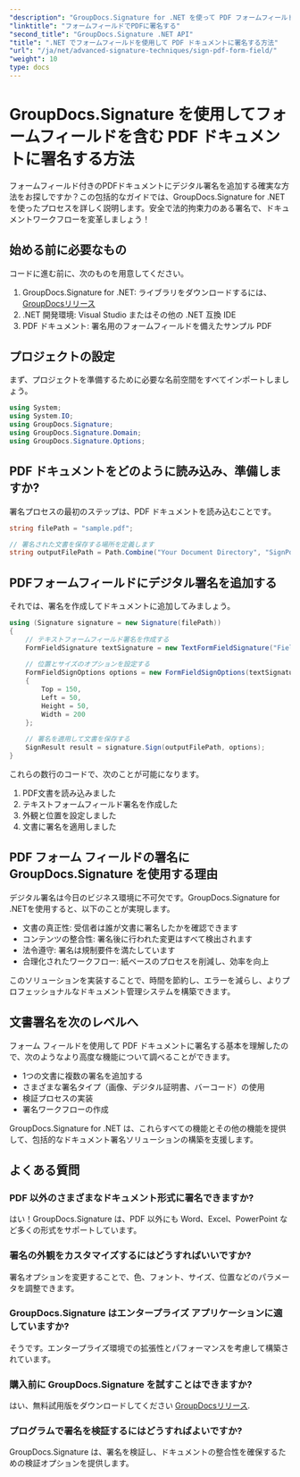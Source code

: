 ```yaml
---
"description": "GroupDocs.Signature for .NET を使って PDF フォームフィールドへの署名をマスターしましょう。このステップバイステップのチュートリアルで、安全で法的拘束力のあるデジタル署名を作成しましょう。"
"linktitle": "フォームフィールドでPDFに署名する"
"second_title": "GroupDocs.Signature .NET API"
"title": ".NET でフォームフィールドを使用して PDF ドキュメントに署名する方法"
"url": "/ja/net/advanced-signature-techniques/sign-pdf-form-field/"
"weight": 10
type: docs
---
```

# GroupDocs.Signature を使用してフォームフィールドを含む PDF ドキュメントに署名する方法

フォームフィールド付きのPDFドキュメントにデジタル署名を追加する確実な方法をお探しですか？この包括的なガイドでは、GroupDocs.Signature for .NETを使ったプロセスを詳しく説明します。安全で法的拘束力のある署名で、ドキュメントワークフローを変革しましょう！

## 始める前に必要なもの

コードに進む前に、次のものを用意してください。

1. GroupDocs.Signature for .NET: ライブラリをダウンロードするには、 [GroupDocsリリース](https://releases.groupdocs.com/signature/net/)
2. .NET 開発環境: Visual Studio またはその他の .NET 互換 IDE
3. PDF ドキュメント: 署名用のフォームフィールドを備えたサンプル PDF

## プロジェクトの設定

まず、プロジェクトを準備するために必要な名前空間をすべてインポートしましょう。

```csharp
using System;
using System.IO;
using GroupDocs.Signature;
using GroupDocs.Signature.Domain;
using GroupDocs.Signature.Options;
```

## PDF ドキュメントをどのように読み込み、準備しますか?

署名プロセスの最初のステップは、PDF ドキュメントを読み込むことです。

```csharp
string filePath = "sample.pdf";

// 署名された文書を保存する場所を定義します
string outputFilePath = Path.Combine("Your Document Directory", "SignPdfWithFormField", "SignedWithFormField.pdf");
```

## PDFフォームフィールドにデジタル署名を追加する

それでは、署名を作成してドキュメントに追加してみましょう。

```csharp
using (Signature signature = new Signature(filePath))
{
    // テキストフォームフィールド署名を作成する
    FormFieldSignature textSignature = new TextFormFieldSignature("FieldText", "Value1");
    
    // 位置とサイズのオプションを設定する
    FormFieldSignOptions options = new FormFieldSignOptions(textSignature)
    {
        Top = 150,
        Left = 50,
        Height = 50,
        Width = 200
    };
    
    // 署名を適用して文書を保存する
    SignResult result = signature.Sign(outputFilePath, options);
}
```

これらの数行のコードで、次のことが可能になります。
1. PDF文書を読み込みました
2. テキストフォームフィールド署名を作成した
3. 外観と位置を設定しました
4. 文書に署名を適用しました

## PDF フォーム フィールドの署名に GroupDocs.Signature を使用する理由

デジタル署名は今日のビジネス環境に不可欠です。GroupDocs.Signature for .NETを使用すると、以下のことが実現します。

- 文書の真正性: 受信者は誰が文書に署名したかを確認できます
- コンテンツの整合性: 署名後に行われた変更はすべて検出されます
- 法令遵守: 署名は規制要件を満たしています
- 合理化されたワークフロー: 紙ベースのプロセスを削減し、効率を向上

このソリューションを実装することで、時間を節約し、エラーを減らし、よりプロフェッショナルなドキュメント管理システムを構築できます。

## 文書署名を次のレベルへ

フォーム フィールドを使用して PDF ドキュメントに署名する基本を理解したので、次のようなより高度な機能について調べることができます。

- 1つの文書に複数の署名を追加する
- さまざまな署名タイプ（画像、デジタル証明書、バーコード）の使用
- 検証プロセスの実装
- 署名ワークフローの作成

GroupDocs.Signature for .NET は、これらすべての機能とその他の機能を提供して、包括的なドキュメント署名ソリューションの構築を支援します。

## よくある質問

### PDF 以外のさまざまなドキュメント形式に署名できますか?
はい！GroupDocs.Signature は、PDF 以外にも Word、Excel、PowerPoint など多くの形式をサポートしています。

### 署名の外観をカスタマイズするにはどうすればいいですか?
署名オプションを変更することで、色、フォント、サイズ、位置などのパラメータを調整できます。

### GroupDocs.Signature はエンタープライズ アプリケーションに適していますか?
そうです。エンタープライズ環境での拡張性とパフォーマンスを考慮して構築されています。

### 購入前に GroupDocs.Signature を試すことはできますか?
はい、無料試用版をダウンロードしてください [GroupDocsリリース](https://releases。groupdocs.com/).

### プログラムで署名を検証するにはどうすればよいですか?
GroupDocs.Signature は、署名を検証し、ドキュメントの整合性を確保するための検証オプションを提供します。